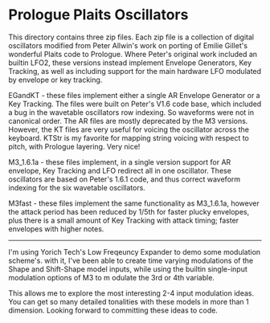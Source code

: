 # Prologue Plaits Oscillators
This directory contains three zip files. Each zip file is a collection of digital oscillators modified from Peter Allwin's work on porting of Emilie Gillet's wonderful Plaits code to Prologue. Where Peter's original work included an builtin LFO2, these versions instead implement Envelope Generators, Key Tracking, as well as including support for the main hardware LFO modulated by envelope or key tracking. 

EGandKT - these files implement either a single AR Envelope Generator or a Key Tracking. The files were built on Peter's V1.6 code base, which included a bug in the wavetable oscillators row indexing. So waveforms were not in canonical order. The AR files are mostly deprecated by the M3 versions. However, the KT files are very useful for voicing the oscillator across the keyboard. KTStr is my favorite for mapping string voicing with respect to pitch, with Prologue layering. Very nice! 

M3_1.6.1a - these files implement, in a single version support for AR envelope, Key Tracking and LFO redirect all in one oscillator. These oscillators are based on Peter's 1.6.1 code, and thus correct waveform indexing for the six wavetable oscillators.

M3fast - these files implement the same functionality as M3_1.6.1a, however the attack period has been reduced by 1/5th for faster plucky envelopes, plus there is a small amount of Key Tracking with attack timing; faster envelopes with higher notes. 

----
I'm using Yorich Tech's Low Freqeuncy Expander to demo some modulation scheme's. with it, I've been able to create time varying modulations of the Shape and Shift-Shape model inputs, while using the builtin single-input modulation options of M3 to m odulate the 3rd or 4th variable.

This allows me to explore the most interesting 2-4 input modulation ideas. You can get so many detailed tonalities with these models in more than 1 dimension. Looking forward to committing these ideas to code.

